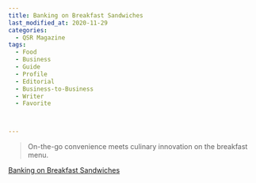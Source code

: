 ```yaml
---
title: Banking on Breakfast Sandwiches
last_modified_at: 2020-11-29
categories:
  - QSR Magazine
tags:
  - Food
  - Business
  - Guide
  - Profile
  - Editorial 
  - Business-to-Business
  - Writer
  - Favorite



---
```


> On-the-go convenience meets culinary innovation on the breakfast menu.

[Banking on Breakfast Sandwiches](http://www.ourdigitalmags.com/publication/?i=611107&ver=html5&p=21)
